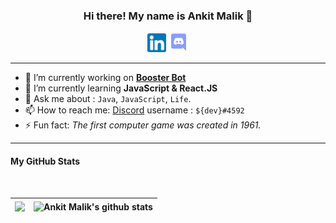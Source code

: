 <h3 align="center"> Hi there! My name is Ankit Malik 👋 </h3>

<p align="center">
  <a href="https://www.linkedin.com/in/ankitmalik0320/"><img src="/images/linkedin.png" width="30px" height="30px"></a>  
  <a href="https://discord.com/invite/8kdx63YsDf"><img src="/images/discord_logo.png" width="32px" height="32px"></a>
</p>

-----

- 🔭 I’m currently working on [**Booster Bot**](https://boosterbot.xyz)
- 🌱 I’m currently learning **JavaScript & React.JS**
- 💬 Ask me about : `Java`, `JavaScript`, `Life`.
- 📫 How to reach me: [Discord](https://discord.com/invite/8kdx63YsDf) username : `${dev}#4592`
- ⚡ Fun fact: *The first computer game was created in 1961.*

-----

<!--- 
- 😄 Pronouns: **He**
- 👯 I’m looking to collaborate on ...
- 🤔 I’m looking for help with ... 
--->

#### My GitHub Stats
<br>

|<img align="center" src="https://github-readme-stats.vercel.app/api/top-langs/?username=DiabolusGX&title_color=9580ff&icon_color=42b463&text_color=9f9f9f&bg_color=282a35&hide_langs_below=1&layout=compact"  width="500px"/>|<img align="center" src="https://github-readme-stats.vercel.app/api?username=DiabolusGX&show_icons=true&title_color=9580ff&icon_color=42b463&text_color=9f9f9f&bg_color=282a35" alt="Ankit Malik's github stats"  width="600px" />
|---|---|
